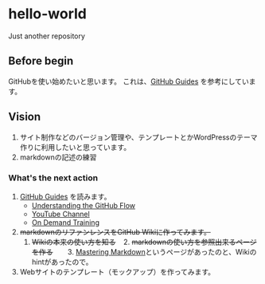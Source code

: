 # hello-world
Just another repository

## Before begin
GitHubを使い始めたいと思います。
これは、[GitHub Guides](https://guides.github.com/activities/hello-world/ "Hellow World") を参考にしています。

## Vision
1. サイト制作などのバージョン管理や、テンプレートとかWordPressのテーマ作りに利用したいと思っています。
2. markdownの記述の練習

### What's the next action

1. [GitHub Guides](https://guides.github.com/) を読みます。
    * [Understanding the GitHub Flow](https://guides.github.com/introduction/flow/)
    + [YouTube Channel](http://youtube.com/githubguides)
    - [On Demand Training](https://services.github.com/on-demand/)
2. ~~markdownのリファンレンスをGitHub Wikiに作ってみます。~~
    1. ~~Wikiの本来の使い方を知る~~
    2. ~~markdownの使い方を参照出来るページを作る~~　
    3. [Mastering Markdown](https://guides.github.com/features/mastering-markdown/)というページがあったのと、Wikiのhintがあったので。
3. Webサイトのテンプレート（モックアップ）を作ってみます。
